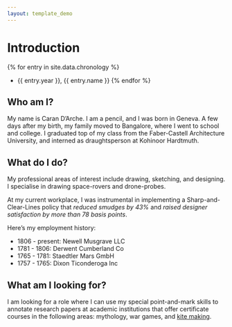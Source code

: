 ```yaml
---
layout: template_demo
---
```


# Introduction

{% for entry in site.data.chronology %}
- {{ entry.year }}, {{ entry.name }}
{% endfor %}

## Who am I?

My name is Caran D’Arche. I am a pencil, and I was born in Geneva. A few days after my birth, my family moved to Bangalore, where I went to school and college. I graduated top of my class from the Faber-Castell Architecture University, and interned as draughtsperson at Kohinoor Hardtmuth.

## What do I do?

My professional areas of interest include drawing, sketching, and designing. I specialise in drawing space-rovers and drone-probes.

At my current workplace, I was instrumental in implementing a Sharp-and-Clear-Lines policy that _reduced smudges by 43%_ and _raised designer satisfaction by more than 78 basis points_.

Here’s my employment history:

-  1806 - present: Newell Musgrave LLC
-  1781 - 1806: Derwent Cumberland Co
-  1765 - 1781: Staedtler Mars GmbH
-  1757 - 1765: Dixon Ticonderoga Inc

## What am I looking for?

I am looking for a role where I can use my special point-and-mark skills to annotate research papers at academic institutions that offer certificate courses in the following areas: mythology, war games, and [kite making](https://en.wikipedia.org/wiki/Kite).
